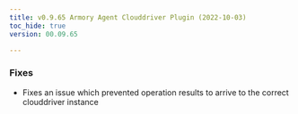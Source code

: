 ```yaml
---
title: v0.9.65 Armory Agent Clouddriver Plugin (2022-10-03)
toc_hide: true
version: 00.09.65

---
```


### Fixes

* Fixes an issue which prevented operation results to arrive to the correct clouddriver instance

